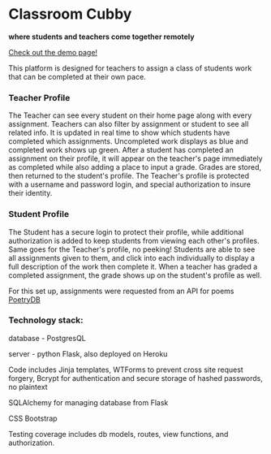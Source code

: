 # Classroom Cubby
**where students and teachers come together remotely**

[Check out the demo page!](https://classroom-cubby.herokuapp.com/demo)

This platform is designed for teachers to assign a class of students work that can be completed at their own pace. 

### Teacher Profile

The Teacher can see every student on their home page along with every assignment. Teachers can also filter by assignment or student to see all related info. It is updated in real time to show which students have completed which assignments. Uncompleted work displays as blue and completed work shows up green. After a student has completed an assignment on their profile, it will appear on the teacher's page immediately as completed while also adding a place to input a grade. Grades are stored, then returned to the student's profile. The Teacher's profile is protected with a username and password login, and special authorization to insure their identity.

### Student Profile

The Student has a secure login to protect their profile, while additional authorization is added to keep students from viewing each other's profiles. Same goes for the Teacher's profile, no peeking! Students are able to see all assignments given to them, and click into each individually to display a full description of the work then complete it. When a teacher has graded a completed assignment, the grade shows up on the student's profile as well.

For this set up, assignments were requested from an API for poems [PoetryDB](https://poetrydb.org/index.html)

### Technology stack:
database - PostgresQL

server - python Flask, also deployed on Heroku

Code includes Jinja templates, WTForms to prevent cross site request forgery, Bcrypt for authentication and secure storage of hashed passwords, no plaintext

SQLAlchemy for managing database from Flask

CSS Bootstrap


Testing coverage includes db models, routes, view functions, and authorization.

